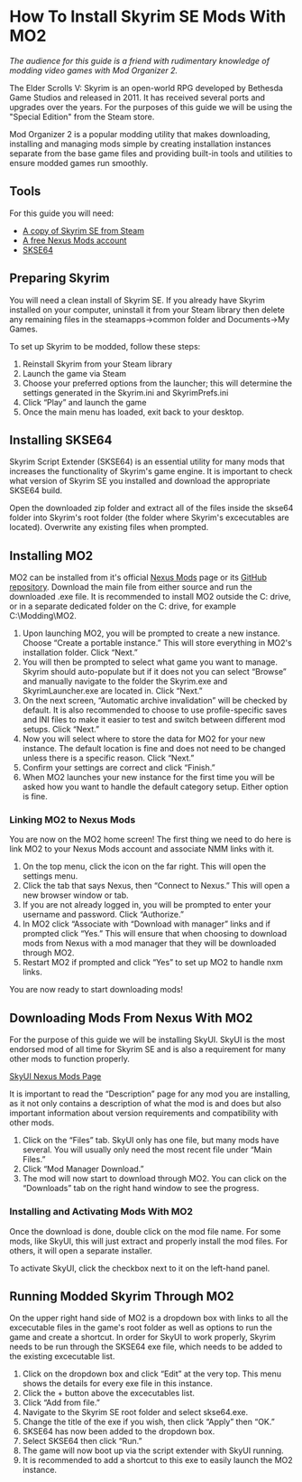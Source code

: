 # How To Install Skyrim SE Mods With MO2    
*The audience for this guide is a friend with rudimentary knowledge of modding video games with Mod Organizer 2.*

The Elder Scrolls V: Skyrim is an open-world RPG developed by Bethesda Game Studios and released in 2011. It has received several ports and upgrades over the years. For the purposes of this guide we will be using the "Special Edition" from the Steam store.  

Mod Organizer 2 is a popular modding utility that makes downloading, installing and managing mods simple by creating installation instances separate from the base game files and providing built-in tools and utilities to ensure modded games run smoothly.

## Tools  
For this guide you will need:

* [A copy of Skyrim SE from Steam](https://store.steampowered.com/app/489830/The_Elder_Scrolls_V_Skyrim_Special_Edition/)
* [A free Nexus Mods account](https://www.nexusmods.com/)
* [SKSE64](https://skse.silverlock.org/)

## Preparing Skyrim  
You will need a clean install of Skyrim SE. If you already have Skyrim installed on your computer, uninstall it from your Steam library then delete any remaining files in the steamapps->common folder and Documents->My Games.

To set up Skyrim to be modded, follow these steps:
1. Reinstall Skyrim from your Steam library
2. Launch the game via Steam
3. Choose your preferred options from the launcher; this will determine the settings generated in the Skyrim.ini and SkyrimPrefs.ini
4. Click “Play” and launch the game
5. Once the main menu has loaded, exit back to your desktop.

## Installing SKSE64
Skyrim Script Extender (SKSE64) is an essential utility for many mods that increases the functionality of Skyrim's game engine. It is important to check what version of Skyrim SE you installed and download the appropriate SKSE64 build.

Open the downloaded zip folder and extract all of the files inside the skse64 folder into Skyrim's root folder (the folder where Skyrim's excecutables are located). Overwrite any existing files when prompted.

## Installing MO2  
MO2 can be installed from it's official [Nexus Mods](https://www.nexusmods.com/skyrimspecialedition/mods/6194?tab=description) page or its [GitHub repository](https://github.com/Modorganizer2/modorganizer/releases). Download the main file from either source and run the downloaded .exe file. It is recommended to install MO2 outside the C: drive, or in a separate dedicated folder on the C: drive, for example C:\Modding\MO2.

1. Upon launching MO2, you will be prompted to create a new instance. Choose “Create a portable instance.” This will store everything in MO2's installation folder. Click “Next.”
2. You will then be prompted to select what game you want to manage. Skyrim should auto-populate but if it does not you can select “Browse” and manually navigate to the folder the Skyrim.exe and SkyrimLauncher.exe are located in. Click “Next.”
3. On the next screen, “Automatic archive invalidation” will be checked by default. It is also recommended to choose to use profile-specific saves and INI files to make it easier to test and switch between different mod setups. Click “Next.”
4. Now you will select where to store the data for MO2 for your new instance. The default location is fine and does not need to be changed unless there is a specific reason. Click “Next.”
5. Confirm your settings are correct and click “Finish.”
6. When MO2 launches your new instance for the first time you will be asked how you want to handle the default category setup. Either option is fine.

### Linking MO2 to Nexus Mods  
You are now on the MO2 home screen! The first thing we need to do here is link MO2 to your Nexus Mods account and associate NMM links with it.

1. On the top menu, click the icon on the far right. This will open the settings menu.
2. Click the tab that says Nexus, then “Connect to Nexus.” This will open a new browser window or tab.
3. If you are not already logged in, you will be prompted to enter your username and password. Click “Authorize.” 
4. In MO2 click “Associate with “Download with manager” links and if prompted click “Yes.” This will ensure that when choosing to download mods from Nexus with a mod manager that they will be downloaded through MO2. 
5. Restart MO2 if prompted and click “Yes” to set up MO2 to handle nxm links.

You are now ready to start downloading mods!

## Downloading Mods From Nexus With MO2  
For the purpose of this guide we will be installing SkyUI. SkyUI is the most endorsed mod of all time for Skyrim SE and is also a requirement for many other mods to function properly.

[SkyUI Nexus Mods Page](https://www.nexusmods.com/skyrimspecialedition/mods/12604)

It is important to read the “Description” page for any mod you are installing, as it not only contains a description of what the mod is and does but also important information about version requirements and compatibility with other mods.

1. Click on the “Files” tab. SkyUI only has one file, but many mods have several. You will usually only need the most recent file under “Main Files.”
2. Click “Mod Manager Download.”
3. The mod will now start to download through MO2. You can click on the “Downloads” tab on the right hand window to see the progress.

### Installing and Activating Mods With MO2  
Once the download is done, double click on the mod file name. For some mods, like SkyUI, this will just extract and properly install the mod files. For others, it will open a separate installer.

To activate SkyUI, click the checkbox next to it on the left-hand panel.

## Running Modded Skyrim Through MO2
On the upper right hand side of MO2 is a dropdown box with links to all the excecutable files in the game's root folder as well as options to run the game and create a shortcut. In order for SkyUI to work properly, Skyrim needs to be run through the SKSE64 exe file, which needs to be added to the existing excecutable list.

1. Click on the dropdown box and click “Edit” at the very top. This menu shows the details for every exe file in this instance.
2. Click the + button above the excecutables list.
3. Click “Add from file.”
4. Navigate to the Skyrim SE root folder and select skse64.exe.
5. Change the title of the exe if you wish, then click “Apply” then “OK.”
6. SKSE64 has now been added to the dropdown box.
7. Select SKSE64 then click “Run.”
8. The game will now boot up via the script extender with SkyUI running.
9. It is recommended to add a shortcut to this exe to easily launch the MO2 instance.
